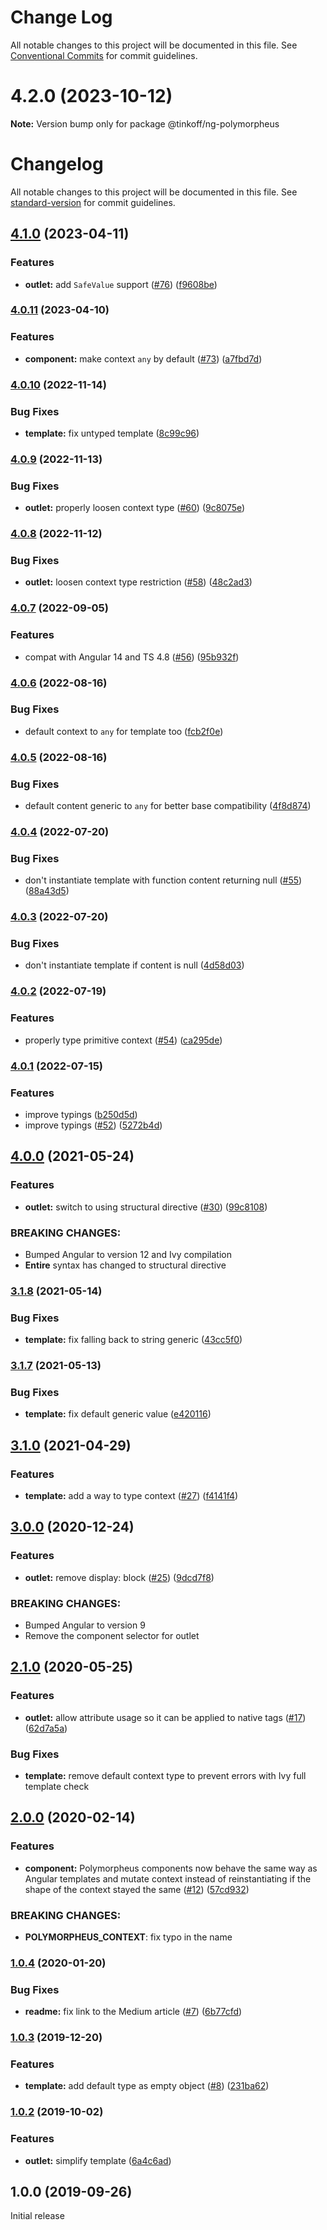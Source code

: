 # Change Log

All notable changes to this project will be documented in this file.
See [Conventional Commits](https://conventionalcommits.org) for commit guidelines.

# 4.2.0 (2023-10-12)

**Note:** Version bump only for package @tinkoff/ng-polymorpheus

# Changelog

All notable changes to this project will be documented in this file. See [standard-version](https://github.com/conventional-changelog/standard-version) for commit guidelines.

## [4.1.0](https://github.com/taiga-family/ng-polymorpheus/compare/v4.0.11...v4.1.0) (2023-04-11)

### Features

-   **outlet:** add `SafeValue` support ([#76](https://github.com/taiga-family/ng-polymorpheus/issues/76)) ([f9608be](https://github.com/taiga-family/ng-polymorpheus/commit/f9608be656675f6958b8e38d5e49010c136b51cd))

### [4.0.11](https://github.com/taiga-family/ng-polymorpheus/compare/v4.0.10...v4.0.11) (2023-04-10)

### Features

-   **component:** make context `any` by default ([#73](https://github.com/taiga-family/ng-polymorpheus/issues/73)) ([a7fbd7d](https://github.com/taiga-family/ng-polymorpheus/commit/a7fbd7d0db8cce0bd653021e96dd3901ff849695))

### [4.0.10](https://github.com/taiga-family/ng-polymorpheus/compare/v4.0.9...v4.0.10) (2022-11-14)

### Bug Fixes

-   **template:** fix untyped template ([8c99c96](https://github.com/taiga-family/ng-polymorpheus/commit/8c99c96b44a93a79de9a00e540f1f06e98bb44dc))

### [4.0.9](https://github.com/taiga-family/ng-polymorpheus/compare/v4.0.8...v4.0.9) (2022-11-13)

### Bug Fixes

-   **outlet:** properly loosen context type ([#60](https://github.com/taiga-family/ng-polymorpheus/issues/60)) ([9c8075e](https://github.com/taiga-family/ng-polymorpheus/commit/9c8075eb2ca33a3b38e209ec8b1f29bfea2c3056))

### [4.0.8](https://github.com/taiga-family/ng-polymorpheus/compare/v4.0.7...v4.0.8) (2022-11-12)

### Bug Fixes

-   **outlet:** loosen context type restriction ([#58](https://github.com/taiga-family/ng-polymorpheus/issues/58)) ([48c2ad3](https://github.com/taiga-family/ng-polymorpheus/commit/48c2ad36b38696ed32405fa8458e2fd21565d7ba))

### [4.0.7](https://github.com/taiga-family/ng-polymorpheus/compare/v4.0.6...v4.0.7) (2022-09-05)

### Features

-   compat with Angular 14 and TS 4.8 ([#56](https://github.com/taiga-family/ng-polymorpheus/issues/56)) ([95b932f](https://github.com/taiga-family/ng-polymorpheus/commit/95b932f50d8b228020aca003cfe24d897bdd6c8c))

### [4.0.6](https://github.com/taiga-family/ng-polymorpheus/compare/v4.0.5...v4.0.6) (2022-08-16)

### Bug Fixes

-   default context to `any` for template too ([fcb2f0e](https://github.com/taiga-family/ng-polymorpheus/commit/fcb2f0e730bcb907d77d664c290aef2dfdf39ab3))

### [4.0.5](https://github.com/taiga-family/ng-polymorpheus/compare/v4.0.4...v4.0.5) (2022-08-16)

### Bug Fixes

-   default content generic to `any` for better base compatibility ([4f8d874](https://github.com/taiga-family/ng-polymorpheus/commit/4f8d8748cdb9bd23a8a0041996acb0f0d123a8ab))

### [4.0.4](https://github.com/taiga-family/ng-polymorpheus/compare/v4.0.3...v4.0.4) (2022-07-20)

### Bug Fixes

-   don't instantiate template with function content returning null ([#55](https://github.com/taiga-family/ng-polymorpheus/issues/55)) ([88a43d5](https://github.com/taiga-family/ng-polymorpheus/commit/88a43d5f1daa9a6090455d172249972b10a351b9))

### [4.0.3](https://github.com/taiga-family/ng-polymorpheus/compare/v4.0.2...v4.0.3) (2022-07-20)

### Bug Fixes

-   don't instantiate template if content is null ([4d58d03](https://github.com/taiga-family/ng-polymorpheus/commit/4d58d0338ffa769ceea5cdb967c0fcae3a0d6595))

### [4.0.2](https://github.com/taiga-family/ng-polymorpheus/compare/v4.0.1...v4.0.2) (2022-07-19)

### Features

-   properly type primitive context ([#54](https://github.com/taiga-family/ng-polymorpheus/issues/54)) ([ca295de](https://github.com/taiga-family/ng-polymorpheus/commit/ca295de2c99cb67272543d969b0f0c22ec524d07))

### [4.0.1](https://github.com/taiga-family/ng-polymorpheus/compare/v4.0.0...v4.0.1) (2022-07-15)

### Features

-   improve typings ([b250d5d](https://github.com/taiga-family/ng-polymorpheus/commit/b250d5d2a64ba2f0e21fc0625cd2e1e6ed860b38))
-   improve typings ([#52](https://github.com/taiga-family/ng-polymorpheus/issues/52)) ([5272b4d](https://github.com/taiga-family/ng-polymorpheus/commit/5272b4d65bd88650041d704bf3909ebe55899642))

## [4.0.0](https://github.com/taiga-family/ng-polymorpheus/compare/v3.1.8...v4.0.0) (2021-05-24)

### Features

-   **outlet:** switch to using structural directive ([#30](https://github.com/taiga-family/ng-polymorpheus/issues/30)) ([99c8108](https://github.com/taiga-family/ng-polymorpheus/commit/99c81087fffb7161f63271a207456c61607699f5))

### BREAKING CHANGES:

-   Bumped Angular to version 12 and Ivy compilation
-   **Entire** syntax has changed to structural directive

### [3.1.8](https://github.com/taiga-family/ng-polymorpheus/compare/v3.1.7...v3.1.8) (2021-05-14)

### Bug Fixes

-   **template:** fix falling back to string generic ([43cc5f0](https://github.com/taiga-family/ng-polymorpheus/commit/43cc5f0dec11c29505b8e6b3344dae6ae628c1f5))

### [3.1.7](https://github.com/taiga-family/ng-polymorpheus/compare/v3.1.6...v3.1.7) (2021-05-13)

### Bug Fixes

-   **template:** fix default generic value ([e420116](https://github.com/taiga-family/ng-polymorpheus/commit/e420116086e280bf42b5453b26cb5a8d92b89f17))

## [3.1.0](https://github.com/taiga-family/ng-polymorpheus/compare/3.0.0...v3.1.0) (2021-04-29)

### Features

-   **template:** add a way to type context ([#27](https://github.com/taiga-family/ng-polymorpheus/issues/27)) ([f4141f4](https://github.com/taiga-family/ng-polymorpheus/commit/f4141f4))

## [3.0.0](https://github.com/taiga-family/ng-polymorpheus/compare/v2.1.0...v3.0.0) (2020-12-24)

### Features

-   **outlet:** remove display: block ([#25](https://github.com/taiga-family/ng-polymorpheus/issues/25)) ([9dcd7f8](https://github.com/taiga-family/ng-polymorpheus/commit/9dcd7f8fa1bab685f4fb41b40de9d14c7d00edea))

### BREAKING CHANGES:

-   Bumped Angular to version 9
-   Remove the component selector for outlet

## [2.1.0](https://github.com/taiga-family/ng-polymorpheus/compare/v2.0.0...v2.1.0) (2020-05-25)

### Features

-   **outlet:** allow attribute usage so it can be applied to native tags ([#17](https://github.com/taiga-family/ng-polymorpheus/issues/17)) ([62d7a5a](https://github.com/taiga-family/ng-polymorpheus/commit/62d7a5a))

### Bug Fixes

-   **template:** remove default context type to prevent errors with Ivy full template check

## [2.0.0](https://github.com/taiga-family/ng-polymorpheus/compare/v1.0.2...v2.0.0) (2020-02-14)

### Features

-   **component:** Polymorpheus components now behave the same way as Angular templates and mutate context instead of reinstantiating if the shape of the context stayed the same ([#12](https://github.com/taiga-family/ng-polymorpheus/issues/12)) ([57cd932](https://github.com/taiga-family/ng-polymorpheus/commit/57cd932))

### BREAKING CHANGES:

-   **POLYMORPHEUS_CONTEXT**: fix typo in the name

### [1.0.4](https://github.com/taiga-family/ng-polymorpheus/compare/v1.0.2...v1.0.4) (2020-01-20)

### Bug Fixes

-   **readme:** fix link to the Medium article ([#7](https://github.com/taiga-family/ng-polymorpheus/issues/7)) ([6b77cfd](https://github.com/taiga-family/ng-polymorpheus/commit/6b77cfd))

### [1.0.3](https://github.com/taiga-family/ng-polymorpheus/compare/v1.0.2...v1.0.3) (2019-12-20)

### Features

-   **template:** add default type as empty object ([#8](https://github.com/taiga-family/ng-polymorpheus/issues/8)) ([231ba62](https://github.com/taiga-family/ng-polymorpheus/commit/231ba62))

### [1.0.2](https://github.com/taiga-family/ng-polymorpheus/compare/v1.0.1...v1.0.2) (2019-10-02)

### Features

-   **outlet:** simplify template ([6a4c6ad](https://github.com/taiga-family/ng-polymorpheus/commit/6a4c6ad))

## 1.0.0 (2019-09-26)

Initial release
